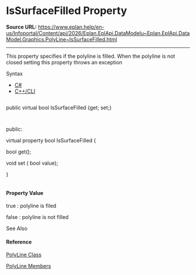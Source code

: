 # IsSurfaceFilled Property

**Source URL:** https://www.eplan.help/en-us/Infoportal/Content/api/2026/Eplan.EplApi.DataModelu~Eplan.EplApi.DataModel.Graphics.PolyLine~IsSurfaceFilled.html

---

This property specifies if the polyline is filled. When the polyline is not closed setting this property throws an exception

Syntax

- [C#](#i-syntax-CS)
- [C++/CLI](#i-syntax-CPP2005)

```
```
public virtual bool IsSurfaceFilled {get; set;}
```
```

```
```
public:
virtual property bool IsSurfaceFilled {
   bool get();
   void set (    bool value);
}
```
```

#### Property Value

true : polyline is filed

false : polyline is not filled



See Also

#### Reference

[PolyLine Class](Eplan.EplApi.DataModelu~Eplan.EplApi.DataModel.Graphics.PolyLine.html)
  
[PolyLine Members](Eplan.EplApi.DataModelu~Eplan.EplApi.DataModel.Graphics.PolyLine_members.html)